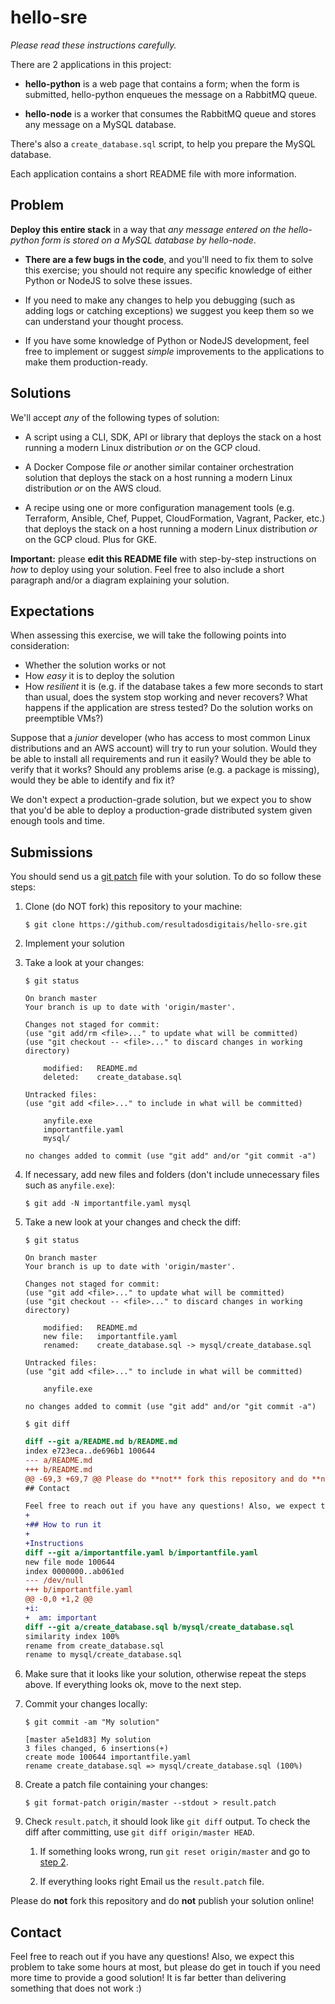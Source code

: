 # hello-sre

_Please read these instructions carefully._

There are 2 applications in this project:

* **hello-python** is a web page that contains a form; when the form is submitted, hello-python enqueues the message on a RabbitMQ queue.

* **hello-node** is a worker that consumes the RabbitMQ queue and stores any message on a MySQL database.

There's also a `create_database.sql` script, to help you prepare the MySQL database.

Each application contains a short README file with more information.

## Problem

**Deploy this entire stack** in a way that _any message entered on the hello-python form is stored on a MySQL database by hello-node_.

* **There are a few bugs in the code**, and you'll need to fix them to solve this exercise; you should not require any specific knowledge of either Python or NodeJS to solve these issues.

* If you need to make any changes to help you debugging (such as adding logs or catching exceptions) we suggest you keep them so we can understand your thought process.

* If you have some knowledge of Python or NodeJS development, feel free to implement or suggest _simple_ improvements to the applications to make them production-ready.

## Solutions

We'll accept _any_ of the following types of solution:

* A script using a CLI, SDK, API or library that deploys the stack on a host running a modern Linux distribution _or_ on the GCP cloud.

* A Docker Compose file _or_ another similar container orchestration solution that deploys the stack on a host running a modern Linux distribution _or_ on the AWS cloud.

* A recipe using one or more configuration management tools (e.g. Terraform, Ansible, Chef, Puppet, CloudFormation, Vagrant, Packer, etc.) that deploys the stack on a host running a modern Linux distribution _or_ on the GCP cloud. Plus for GKE.

**Important:** please **edit this README file** with step-by-step instructions on _how_ to deploy using your solution. Feel free to also include a short paragraph and/or a diagram explaining your solution.

## Expectations

When assessing this exercise, we will take the following points into consideration:

* Whether the solution works or not
* How _easy_ it is to deploy the solution
* How _resilient_ it is (e.g. if the database takes a few more seconds to start than usual, does the system stop working and never recovers? What happens if the application are stress tested? Do the solution works on preemptible VMs?)

Suppose that a _junior_ developer (who has access to most common Linux distributions and an AWS account) will try to run your solution. Would they be able to install all requirements and run it easily? Would they be able to verify that it works? Should any problems arise (e.g. a package is missing), would they be able to identify and fix it?

We don't expect a production-grade solution, but we expect you to show that you'd be able to deploy a production-grade distributed system given enough tools and time.

## Submissions

You should send us a [git patch](https://git-scm.com/docs/git-format-patch) file with your solution. To do so follow these steps:

1. Clone (do NOT fork) this repository to your machine:
    ```console
    $ git clone https://github.com/resultadosdigitais/hello-sre.git
    ```

2. <a name="step2"></a>Implement your solution

1. Take a look at your changes:

    ```console
    $ git status

    On branch master
    Your branch is up to date with 'origin/master'.

    Changes not staged for commit:
    (use "git add/rm <file>..." to update what will be committed)
    (use "git checkout -- <file>..." to discard changes in working directory)

        modified:   README.md
        deleted:    create_database.sql

    Untracked files:
    (use "git add <file>..." to include in what will be committed)

        anyfile.exe
        importantfile.yaml
        mysql/

    no changes added to commit (use "git add" and/or "git commit -a")
    ```

1. If necessary, add new files and folders (don't include unnecessary files such as `anyfile.exe`):
    ```console
    $ git add -N importantfile.yaml mysql
    ```

1. Take a new look at your changes and check the diff:
    ```console
    $ git status

    On branch master
    Your branch is up to date with 'origin/master'.

    Changes not staged for commit:
    (use "git add <file>..." to update what will be committed)
    (use "git checkout -- <file>..." to discard changes in working directory)

        modified:   README.md
        new file:   importantfile.yaml
        renamed:    create_database.sql -> mysql/create_database.sql

    Untracked files:
    (use "git add <file>..." to include in what will be committed)

        anyfile.exe

    no changes added to commit (use "git add" and/or "git commit -a")
    ```
    ```console
    $ git diff
    ```

    ```diff
    diff --git a/README.md b/README.md
    index e723eca..de696b1 100644
    --- a/README.md
    +++ b/README.md
    @@ -69,3 +69,7 @@ Please do **not** fork this repository and do **not** publish your solution onli
    ## Contact

    Feel free to reach out if you have any questions! Also, we expect this problem to take some hours at most, but please do get in touch if you need more time to provide a good solution! It is far better than delivering something that does not work :)
    +
    +## How to run it
    +
    +Instructions
    diff --git a/importantfile.yaml b/importantfile.yaml
    new file mode 100644
    index 0000000..ab061ed
    --- /dev/null
    +++ b/importantfile.yaml
    @@ -0,0 +1,2 @@
    +i:
    +  am: important
    diff --git a/create_database.sql b/mysql/create_database.sql
    similarity index 100%
    rename from create_database.sql
    rename to mysql/create_database.sql
    ```

1. Make sure that it looks like your solution, otherwise repeat the steps above. If everything looks ok, move to the next step.

1. Commit your changes locally:
    ```console
    $ git commit -am "My solution"

    [master a5e1d83] My solution
    3 files changed, 6 insertions(+)
    create mode 100644 importantfile.yaml
    rename create_database.sql => mysql/create_database.sql (100%)
    ```

1. Create a patch file containing your changes:
    ```console
    $ git format-patch origin/master --stdout > result.patch
    ```

1. Check `result.patch`, it should look like `git diff` output. To check the diff after committing, use `git diff origin/master HEAD`.

    1. If something looks wrong, run `git reset origin/master` and go to [step 2](#step2).

    1. If everything looks right Email us the `result.patch` file.

Please do **not** fork this repository and do **not** publish your solution online!

## Contact

Feel free to reach out if you have any questions! Also, we expect this problem to take some hours at most, but please do get in touch if you need more time to provide a good solution! It is far better than delivering something that does not work :)